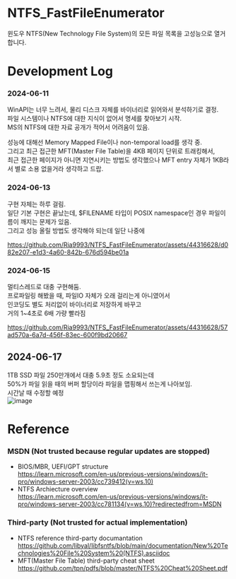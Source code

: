 # NTFS_FastFileEnumerator
윈도우 NTFS(New Technology File System)의 모든 파일 목록을 고성능으로 열거합니다.

# Development Log
### 2024-06-11  
WinAPI는 너무 느려서, 물리 디스크 자체를 바이너리로 읽어와서 분석하기로 결정.  
파일 시스템이나 NTFS에 대한 지식이 없어서 명세를 찾아보기 시작.  
MS의 NTFS에 대한 자료 공개가 적어서 어려움이 있음.  

성능에 대해선 Memory Mapped File이나 non-temporal load를 생각 중.  
그리고 최근 접근한 MFT(Master File Table)을 4KB 페이지 단위로 트래킹해서,  
최근 접근한 페이지가 아니면 지연시키는 방법도 생각했으나 MFT entry 자체가 1KB라서 별로 소용 없을거라 생각하고 드랍.  

### 2024-06-13
구현 자체는 하루 걸림.  
일단 기본 구현은 끝났는데, $FILENAME 타입이 POSIX namespace인 경우 파일이름이 깨지는 문제가 있음.  
그리고 성능 올릴 방법도 생각해야 되는데 일단 나중에  

https://github.com/Ria9993/NTFS_FastFileEnumerator/assets/44316628/d082e207-e1d3-4a60-842b-676d594be01a


### 2024-06-15
멀티스레드로 대충 구현해둠.  
프로파일링 해봤을 때, 파일IO 자체가 오래 걸리는게 아니였어서  
인코딩도 별도 처리없이 바이너리로 저장하게 바꾸고  
거의 1~4초로 6배 가량 빨라짐  

https://github.com/Ria9993/NTFS_FastFileEnumerator/assets/44316628/57ad570a-6a7d-456f-83ec-600f9bd20667

## 2024-06-17
1TB SSD 파일 250만개에서 대충 5.9초 정도 소요되는데  
50%가 파일 읽을 때의 버퍼 할당이라 파일을 맵핑해서 쓰는게 나아보임.  
시간날 때 수정할 예정  
![image](https://github.com/Ria9993/NTFS_FastFileEnumerator/assets/44316628/a31c3c4a-305b-4879-b750-3b74c6b77630)

# Reference
### MSDN (Not trusted because regular updates are stopped)
- BIOS/MBR, UEFI/GPT structure  
https://learn.microsoft.com/en-us/previous-versions/windows/it-pro/windows-server-2003/cc739412(v=ws.10)
- NTFS Archiecture overview  
https://learn.microsoft.com/en-us/previous-versions/windows/it-pro/windows-server-2003/cc781134(v=ws.10)?redirectedfrom=MSDN
### Third-party (Not trusted for actual implementation)
- NTFS reference third-party documantation  
https://github.com/libyal/libfsntfs/blob/main/documentation/New%20Technologies%20File%20System%20(NTFS).asciidoc
- MFT(Master File Table) third-party cheat sheet  
https://github.com/tpn/pdfs/blob/master/NTFS%20Cheat%20Sheet.pdf  
